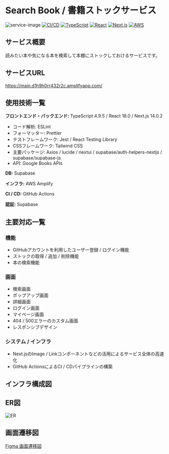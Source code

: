 <!-- This is a [Next.js](https://nextjs.org/) project bootstrapped with [`create-next-app`](https://github.com/vercel/next.js/tree/canary/packages/create-next-app). -->

# Search Book / 書籍ストックサービス

![service-image](https://github.com/serina-yam/search-book-nextjs/assets/64587946/87c7d0c7-71ae-43ab-99eb-800ab335c941)
[![CI/CD](https://github.com/serina-yam/search-book-nextjs/actions/workflows/build-and-test-on-push.yml/badge.svg?branch=main)](https://github.com/serina-yam/search-book-nextjs/actions/workflows/build-and-test-on-push.yml)
[![TypeScript](https://img.shields.io/badge/TypeScript-v4.9.5-007ACC?logo=TypeScript&logoColor=007ACC)](https://www.typescriptlang.org/docs/handbook/release-notes/typescript-4-9.html)
[![React](https://img.shields.io/badge/React-v18.0-61DAFB?logo=React&logoColor=61DAFB)](https://react.dev/blog/2022/03/29/react-v18#whats-new-in-react-18)
[![Next.js](https://img.shields.io/badge/Next.js-v14.0.2-000000?logo=Next.js&logoColor=000000)](https://nextjs.org/blog/next-14)
[![AWS](https://img.shields.io/badge/Amazon%20AWS-gray?logo=Amazon-AWS&logoColor=FFFFFF)](https://aws.amazon.com)

## サービス概要

読みたい本や気になる本を検索して本棚にストックしておけるサービスです。

## サービスURL

https://main.d1h9h0rr432r2c.amplifyapp.com/

## 使用技術一覧

**フロントエンド・バックエンド:** TypeScript 4.9.5 / React 18.0 / Next.js 14.0.2

- コード解析: ESLint
- フォーマッター: Prettier
- テストフレームワーク: Jest / React Testing Library
- CSSフレームワーク: Tailwind CSS
- 主要パッケージ: Axios / lucide / nextui / supabase/auth-helpers-nextjs / supabase/supabase-js
- API: Google Books APIs

**DB:** Supabase

**インフラ:** AWS Amplify

**CI / CD:** GitHub Actions

**認証:** Supabase

## 主要対応一覧

### 機能

- GitHubアカウントを利用したユーザー登録 / ログイン機能
- ストックの取得 / 追加 / 削除機能
- 本の検索機能

### 画面

- 検索画面
- ポップアップ画面
- 詳細画面
- ログイン画面
- マイページ画面
- 404 / 500エラーのカスタム画面
- レスポンシブデザイン

### システム / インフラ

- Next.jsのImage / Linkコンポーネントなどの活用によるサービス全体の高速化
- GitHub ActionsによるCI / CDパイプラインの構築

## インフラ構成図

## ER図

![ER](https://github.com/serina-yam/search-book-nextjs/assets/64587946/8a571025-d31c-4d6d-807a-f101b887f1b0)

## 画面遷移図

[Figma 画面遷移図](https://www.figma.com/file/TgaTiiwpM5eXJYn1lMzXv8/%E5%9B%B3%E6%9B%B8%E9%A4%A8%E6%9C%AC%E6%A4%9C%E7%B4%A2%E3%82%B5%E3%82%A4%E3%83%88?type=design&node-id=37%3A186&mode=design&t=vQTx6gS1RFQaDDOB-1)
